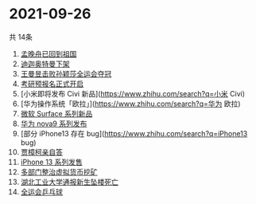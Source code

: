 # 2021-09-26
  共 14条

  <!-- BEGIN -->
  <!-- 最后更新时间:Sun Sep 26 2021 03:10:48 GMT+0000 (Coordinated Universal Time) -->
  1. [孟晚舟已回到祖国](https://www.zhihu.com/search?q=孟晚舟)
1. [迪迦奥特曼下架](https://www.zhihu.com/search?q=迪迦奥特曼)
1. [王曼昱击败孙颖莎全运会夺冠](https://www.zhihu.com/search?q=孙颖莎)
1. [考研预报名正式开启](https://www.zhihu.com/search?q=考研预报名)
1. [小米即将发布 Civi 新品](https://www.zhihu.com/search?q=小米 Civi)
1. [华为操作系统「欧拉」](https://www.zhihu.com/search?q=华为 欧拉)
1. [微软 Surface 系列新品](https://www.zhihu.com/search?q=Surface)
1. [华为 nova9 系列发布](https://www.zhihu.com/search?q=华为nova9)
1. [部分 iPhone13 存在 bug](https://www.zhihu.com/search?q=iPhone13 bug)
1. [贾樟柯亲自答](https://www.zhihu.com/search?q=一直游到海水变蓝)
1. [iPhone 13 系列发售](https://www.zhihu.com/search?q=iPhone13)
1. [多部门整治虚拟货币挖矿](https://www.zhihu.com/search?q=虚拟货币)
1. [湖北工业大学通报新生坠楼死亡](https://www.zhihu.com/search?q=湖北工业大学)
1. [全运会乒乓球](https://www.zhihu.com/search?q=全运会乒乓球)
  <!-- END -->
  